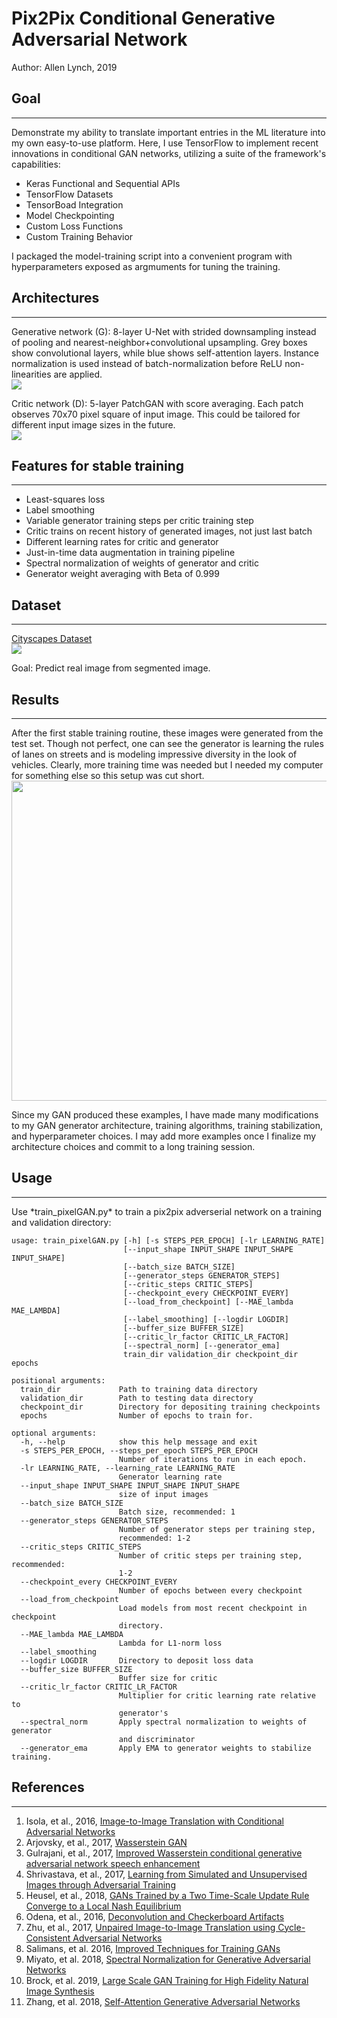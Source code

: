 # Pix2Pix Conditional Generative Adversarial Network
Author: Allen Lynch, 2019

## Goal
<hr>
Demonstrate my ability to translate important entries in the ML literature into my own easy-to-use platform. Here, I use TensorFlow to implement recent innovations in conditional GAN networks, utilizing a suite of the framework's capabilities:

* Keras Functional and Sequential APIs
* TensorFlow Datasets
* TensorBoad Integration
* Model Checkpointing
* Custom Loss Functions
* Custom Training Behavior

I packaged the model-training script into a convenient program with hyperparameters exposed as argmuments for tuning the training.

## Architectures
<hr>
Generative network (G): 8-layer U-Net with strided downsampling instead of pooling and nearest-neighbor+convolutional upsampling. Grey boxes show convolutional layers, while blue shows self-attention layers. Instance normalization is used instead of batch-normalization before ReLU non-linearities are applied.<br>
<img src='generator.png'>

Critic network (D): 5-layer PatchGAN with score averaging. Each patch observes 70x70 pixel square of input image. This could be tailored for different input image sizes in the future.<br>
<img src='discriminator.png'>

## Features for stable training
<hr>

* Least-squares loss
* Label smoothing
* Variable generator training steps per critic training step
* Critic trains on recent history of generated images, not just last batch
* Different learning rates for critic and generator
* Just-in-time data augmentation in training pipeline
* Spectral normalization of weights of generator and critic
* Generator weight averaging with Beta of 0.999

## Dataset
<hr>
<a href="https://www.cityscapes-dataset.com/">Cityscapes Dataset</a><br>
<img src="training_example.jpg">
<p>Goal: Predict real image from segmented image.</p>

## Results
<hr>
After the first stable training routine, these images were generated from the test set. Though not perfect, one can see the generator is learning the rules of lanes on streets and is modeling impressive diversity in the look of vehicles. Clearly, more training time was needed but I needed my computer for something else so this setup was cut short.<br>
<img src="generator_examples/epoch_50.jpg" height="512" width="512"><br>

Since my GAN produced these examples, I have made many modifications to my GAN generator architecture, training algorithms, training stabilization, and hyperparameter choices. I may add more examples once I finalize my architecture choices and commit to a long training session.

## Usage
<hr>
Use *train_pixelGAN.py* to train a pix2pix adverserial network on a training and validation directory:

```text
usage: train_pixelGAN.py [-h] [-s STEPS_PER_EPOCH] [-lr LEARNING_RATE]      
                         [--input_shape INPUT_SHAPE INPUT_SHAPE INPUT_SHAPE]
                         [--batch_size BATCH_SIZE]
                         [--generator_steps GENERATOR_STEPS]
                         [--critic_steps CRITIC_STEPS]
                         [--checkpoint_every CHECKPOINT_EVERY]
                         [--load_from_checkpoint] [--MAE_lambda MAE_LAMBDA] 
                         [--label_smoothing] [--logdir LOGDIR]
                         [--buffer_size BUFFER_SIZE]
                         [--critic_lr_factor CRITIC_LR_FACTOR]
                         [--spectral_norm] [--generator_ema]
                         train_dir validation_dir checkpoint_dir epochs

positional arguments:
  train_dir             Path to training data directory
  validation_dir        Path to testing data directory
  checkpoint_dir        Directory for depositing training checkpoints
  epochs                Number of epochs to train for.

optional arguments:
  -h, --help            show this help message and exit
  -s STEPS_PER_EPOCH, --steps_per_epoch STEPS_PER_EPOCH
                        Number of iterations to run in each epoch.
  -lr LEARNING_RATE, --learning_rate LEARNING_RATE
                        Generator learning rate
  --input_shape INPUT_SHAPE INPUT_SHAPE INPUT_SHAPE
                        size of input images
  --batch_size BATCH_SIZE
                        Batch size, recommended: 1
  --generator_steps GENERATOR_STEPS
                        Number of generator steps per training step,
                        recommended: 1-2
  --critic_steps CRITIC_STEPS
                        Number of critic steps per training step, recommended:
                        1-2
  --checkpoint_every CHECKPOINT_EVERY
                        Number of epochs between every checkpoint
  --load_from_checkpoint
                        Load models from most recent checkpoint in checkpoint
                        directory.
  --MAE_lambda MAE_LAMBDA
                        Lambda for L1-norm loss
  --label_smoothing
  --logdir LOGDIR       Directory to deposit loss data
  --buffer_size BUFFER_SIZE
                        Buffer size for critic
  --critic_lr_factor CRITIC_LR_FACTOR
                        Multiplier for critic learning rate relative to
                        generator's
  --spectral_norm       Apply spectral normalization to weights of generator
                        and discriminator
  --generator_ema       Apply EMA to generator weights to stabilize training.
  ```

## References
<hr>
<ol>
<li>Isola, et al., 2016, <a href="https://arxiv.org/abs/1611.07004">Image-to-Image Translation with Conditional Adversarial Networks</a>
<li>Arjovsky, et al., 2017, <a href="https://arxiv.org/abs/1701.07875">Wasserstein GAN</a>
<li>Gulrajani, et al., 2017, <a href="https://jwcn-eurasipjournals.springeropen.com/articles/10.1186/s13638-018-1196-0">Improved Wasserstein conditional generative adversarial network speech enhancement<a/>
<li>Shrivastava, et al., 2017, <a href="https://arxiv.org/pdf/1612.07828.pdf">Learning from Simulated and Unsupervised Images through Adversarial Training</a>
<li>Heusel, et al., 2018, <a href="https://arxiv.org/pdf/1706.08500.pdf">GANs Trained by a Two Time-Scale Update Rule
Converge to a Local Nash Equilibrium</a>
<li>Odena, et al., 2016, <a href="https://distill.pub/2016/deconv-checkerboard/">Deconvolution and Checkerboard Artifacts</a>
<li>Zhu, et al., 2017, <a href="https://arxiv.org/abs/1703.10593">Unpaired Image-to-Image Translation using Cycle-Consistent Adversarial Networks</a>
<li>Salimans, et al. 2016, <a href="http://papers.nips.cc/paper/6125-improved-techniques-for-training-gans.pdf">Improved Techniques for Training GANs</a>
<li>Miyato, et al. 2018, <a href="https://arxiv.org/abs/1802.05957">Spectral Normalization for Generative Adversarial Networks</a>
<li>Brock, et al. 2019, <a href="https://arxiv.org/abs/1809.11096">Large Scale GAN Training for High Fidelity Natural Image Synthesis</a>
<li>Zhang, et al. 2018, <a href="https://arxiv.org/abs/1805.08318">Self-Attention Generative Adversarial Networks</a>
</ol>
